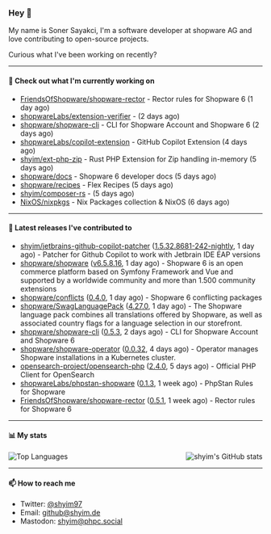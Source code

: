 ### Hey 👋

My name is Soner Sayakci, I'm a software developer at shopware AG and love contributing to open-source projects.

Curious what I've been working on recently?

---

#### 👷 Check out what I'm currently working on

- [FriendsOfShopware/shopware-rector](https://github.com/FriendsOfShopware/shopware-rector) - Rector rules for Shopware 6 (1 day ago)
- [shopwareLabs/extension-verifier](https://github.com/shopwareLabs/extension-verifier) -  (2 days ago)
- [shopware/shopware-cli](https://github.com/shopware/shopware-cli) - CLI for Shopware Account and Shopware 6 (2 days ago)
- [shopwareLabs/copilot-extension](https://github.com/shopwareLabs/copilot-extension) - GitHub Copilot Extension (4 days ago)
- [shyim/ext-php-zip](https://github.com/shyim/ext-php-zip) - Rust PHP Extension for Zip handling in-memory (5 days ago)
- [shopware/docs](https://github.com/shopware/docs) - Shopware 6 developer docs (5 days ago)
- [shopware/recipes](https://github.com/shopware/recipes) - Flex Recipes (5 days ago)
- [shyim/composer-rs](https://github.com/shyim/composer-rs) -  (5 days ago)
- [NixOS/nixpkgs](https://github.com/NixOS/nixpkgs) - Nix Packages collection &amp; NixOS (6 days ago)

---

#### 🔭 Latest releases I've contributed to

- [shyim/jetbrains-github-copilot-patcher](https://github.com/shyim/jetbrains-github-copilot-patcher) ([1.5.32.8681-242-nightly](https://github.com/shyim/jetbrains-github-copilot-patcher/releases/tag/1.5.32.8681-242-nightly), 1 day ago) - Patcher for Github Copilot to work with Jetbrain IDE EAP versions
- [shopware/shopware](https://github.com/shopware/shopware) ([v6.5.8.16](https://github.com/shopware/shopware/releases/tag/v6.5.8.16), 1 day ago) - Shopware 6 is an open commerce platform based on Symfony Framework and Vue and supported by a worldwide community and more than 1.500 community extensions
- [shopware/conflicts](https://github.com/shopware/conflicts) ([0.4.0](https://github.com/shopware/conflicts/releases/tag/0.4.0), 1 day ago) - Shopware 6 conflicting packages
- [shopware/SwagLanguagePack](https://github.com/shopware/SwagLanguagePack) ([4.27.0](https://github.com/shopware/SwagLanguagePack/releases/tag/4.27.0), 1 day ago) - The Shopware language pack combines all translations offered by Shopware, as well as associated country flags for a language selection in our storefront.
- [shopware/shopware-cli](https://github.com/shopware/shopware-cli) ([0.5.3](https://github.com/shopware/shopware-cli/releases/tag/0.5.3), 2 days ago) - CLI for Shopware Account and Shopware 6
- [shopware/shopware-operator](https://github.com/shopware/shopware-operator) ([0.0.32](https://github.com/shopware/shopware-operator/releases/tag/0.0.32), 4 days ago) - Operator manages Shopware installations in a Kubernetes cluster.
- [opensearch-project/opensearch-php](https://github.com/opensearch-project/opensearch-php) ([2.4.0](https://github.com/opensearch-project/opensearch-php/releases/tag/2.4.0), 5 days ago) - Official PHP Client for OpenSearch
- [shopwareLabs/phpstan-shopware](https://github.com/shopwareLabs/phpstan-shopware) ([0.1.3](https://github.com/shopwareLabs/phpstan-shopware/releases/tag/0.1.3), 1 week ago) - PhpStan Rules for Shopware
- [FriendsOfShopware/shopware-rector](https://github.com/FriendsOfShopware/shopware-rector) ([0.5.1](https://github.com/FriendsOfShopware/shopware-rector/releases/tag/0.5.1), 1 week ago) - Rector rules for Shopware 6

---

#### 📊 My stats

<img align="right" alt="shyim's GitHub stats" src="https://github-readme-stats.vercel.app/api?username=shyim&count_private=1&show_icons=true&" />

![Top Languages](https://github-readme-stats.vercel.app/api/top-langs/?username=shyim)

---

#### 📫 How to reach me

- Twitter: [@shyim97](https://twitter.com/shyim97)
- Email: [github@shyim.de](mailto://github@shyim.de)
- Mastodon: <a rel="me" href="https://phpc.social/@shyim">shyim@phpc.social</a>
